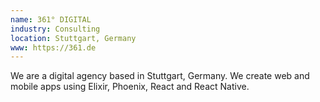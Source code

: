 ```yaml
---
name: 361° DIGITAL
industry: Consulting
location: Stuttgart, Germany
www: https://361.de
---
```

We are a digital agency based in Stuttgart, Germany. We create web and mobile apps using Elixir, Phoenix, React and React Native.

